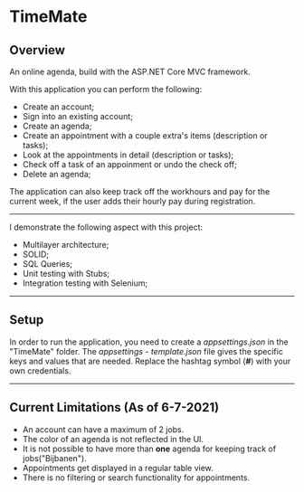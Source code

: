 # TimeMate

## Overview

An online agenda, build with the ASP.NET Core MVC framework.

With this application you can perform the following:

* Create an account;
* Sign into an existing account;
* Create an agenda;
* Create an appointment with a couple extra's items (description or tasks);
* Look at the appointments in detail (description or tasks);
* Check off a task of an appoinment or undo the check off;
* Delete an agenda;

The application can also keep track off the workhours and pay for the current week, if the user adds their hourly pay during registration.

---

I demonstrate the following aspect with this project:

* Multilayer architecture;
* SOLID;
* SQL Queries;
* Unit testing with Stubs;
* Integration testing with Selenium;

---

## Setup
In order to run the application, you need to create a *appsettings.json* in the "TimeMate" folder. The *appsettings - template.json* file gives the specific
keys and values that are needed. Replace the hashtag symbol (**#**) with your own credentials.

---

## Current Limitations (As of 6-7-2021)
* An account can have a maximum of 2 jobs.
* The color of an agenda is not reflected in the UI.
* It is not possible to have more than **one** agenda for keeping track of jobs("Bijbanen").
* Appointments get displayed in a regular table view.
* There is no filtering or search functionality for appointments.